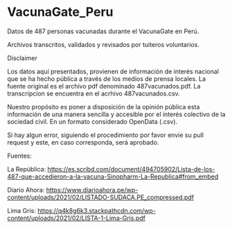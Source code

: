 # VacunaGate_Peru

Datos de 487 personas vacunadas durante el VacunaGate en Perú.

Archivos transcritos, validados y revisados por tuiteros voluntarios.


Disclaimer

Los datos aquí presentados, provienen de información de interés nacional que se ha hecho pública a través de los medios de prensa locales. La fuente original es el archivo pdf denominado 487vacunados.pdf. La transcripcion se encuentra en el acrhivo 487vacunados.csv.

Nuestro propósito es poner a disposición de la opinión pública esta información de una manera sencilla y accesible por el interés colectivo de la sociedad civil. En un formato considerado OpenData (.csv).

Si hay algun error, siguiendo el procedimiento por favor envie su pull request y este, en caso corresponda, será aprobado.



Fuentes:

La República: https://es.scribd.com/document/494705902/Lista-de-los-487-que-accedieron-a-la-vacuna-Sinopharm-La-Republica#from_embed

Diario Ahora: https://www.diarioahora.pe/wp-content/uploads/2021/02/LISTADO-SUDACA.PE_compressed.pdf

Lima Gris: https://q4k8g6k3.stackpathcdn.com/wp-content/uploads/2021/02/LISTA-1-Lima-Gris.pdf
